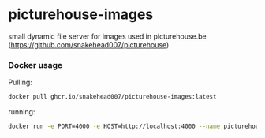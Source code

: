 # picturehouse-images
small dynamic file server for images used in picturehouse.be (https://github.com/snakehead007/picturehouse)

### Docker usage

Pulling:
```bash
docker pull ghcr.io/snakehead007/picturehouse-images:latest
```

running:
```bash
docker run -e PORT=4000 -e HOST=http://localhost:4000 --name picturehouse-images ghcr.io/snakehead007/picturehouse-images
```
